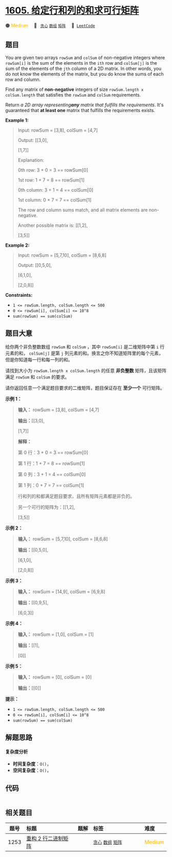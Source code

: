 # [1605. 给定行和列的和求可行矩阵](https://leetcode.com/problems/find-valid-matrix-given-row-and-column-sums)

🟠 <font color=#ffb800>Medium</font>&emsp; 🔖&ensp; [`贪心`](/outline/tag/greedy.md) [`数组`](/outline/tag/array.md) [`矩阵`](/outline/tag/matrix.md)&emsp; 🔗&ensp;[`LeetCode`](https://leetcode.com/problems/find-valid-matrix-given-row-and-column-sums)

## 题目

You are given two arrays `rowSum` and `colSum` of non-negative integers where
`rowSum[i]` is the sum of the elements in the `ith` row and `colSum[j]` is the
sum of the elements of the `jth` column of a 2D matrix. In other words, you do
not know the elements of the matrix, but you do know the sums of each row and
column.

Find any matrix of **non-negative** integers of size `rowSum.length x
colSum.length` that satisfies the `rowSum` and `colSum` requirements.

Return _a 2D array representing**any** matrix that fulfills the requirements_.
It's guaranteed that **at least one** matrix that fulfills the requirements
exists.



**Example 1:**

> Input: rowSum = [3,8], colSum = [4,7]
> 
> Output: [[3,0],
> 
> > 
> > 
>  [1,7]]
> 
> Explanation: 
> 
> 0th row: 3 + 0 = 3 == rowSum[0]
> 
> 1st row: 1 + 7 = 8 == rowSum[1]
> 
> 0th column: 3 + 1 = 4 == colSum[0]
> 
> 1st column: 0 + 7 = 7 == colSum[1]
> 
> The row and column sums match, and all matrix elements are non-negative.
> 
> Another possible matrix is: [[1,2],
> 
> > 
> > 
> > 
> > 
> > 
> > 
> > 
>  [3,5]]

**Example 2:**

> Input: rowSum = [5,7,10], colSum = [8,6,8]
> 
> Output: [[0,5,0],
> 
> > 
> > 
>  [6,1,0],
> 
> > 
> > 
>  [2,0,8]]

**Constraints:**

  * `1 <= rowSum.length, colSum.length <= 500`
  * `0 <= rowSum[i], colSum[i] <= 10^8`
  * `sum(rowSum) == sum(colSum)`


## 题目大意

给你两个非负整数数组 `rowSum` 和 `colSum` ，其中 `rowSum[i]` 是二维矩阵中第 `i` 行元素的和， `colSum[j]`
是第 `j` 列元素的和。换言之你不知道矩阵里的每个元素，但是你知道每一行和每一列的和。

请找到大小为 `rowSum.length x colSum.length` 的任意 **非负整数**  矩阵，且该矩阵满足 `rowSum` 和
`colSum` 的要求。

请你返回任意一个满足题目要求的二维矩阵，题目保证存在 **至少一个**  可行矩阵。



**示例 1：**

> 
> 
> 
> 
> 
> **输入：** rowSum = [3,8], colSum = [4,7]
> 
> **输出：**[[3,0],
> 
> > 
>   [1,7]]
> 
> **解释：**
> 
> 第 0 行：3 + 0 = 3 == rowSum[0]
> 
> 第 1 行：1 + 7 = 8 == rowSum[1]
> 
> 第 0 列：3 + 1 = 4 == colSum[0]
> 
> 第 1 列：0 + 7 = 7 == colSum[1]
> 
> 行和列的和都满足题目要求，且所有矩阵元素都是非负的。
> 
> 另一个可行的矩阵为：[[1,2],
> 
> > 
> > 
> > 
> > 
>   [3,5]]
> 
> 

**示例 2：**

> 
> 
> 
> 
> 
> **输入：** rowSum = [5,7,10], colSum = [8,6,8]
> 
> **输出：**[[0,5,0],
> 
> > 
>   [6,1,0],
> 
> > 
>   [2,0,8]]
> 
> 

**示例 3：**

> 
> 
> 
> 
> 
> **输入：** rowSum = [14,9], colSum = [6,9,8]
> 
> **输出：**[[0,9,5],
> 
> > 
>   [6,0,3]]
> 
> 

**示例 4：**

> 
> 
> 
> 
> 
> **输入：** rowSum = [1,0], colSum = [1]
> 
> **输出：**[[1],
> 
> > 
>   [0]]
> 
> 

**示例 5：**

> 
> 
> 
> 
> 
> **输入：** rowSum = [0], colSum = [0]
> 
> **输出：**[[0]]
> 
> 



**提示：**

  * `1 <= rowSum.length, colSum.length <= 500`
  * `0 <= rowSum[i], colSum[i] <= 10^8`
  * `sum(rowSum) == sum(colSum)`


## 解题思路

#### 复杂度分析

- **时间复杂度**：`O()`，
- **空间复杂度**：`O()`，

## 代码

```javascript

```

## 相关题目

<!-- prettier-ignore -->
| 题号 | 标题 | 题解 | 标签 | 难度 |
| :------: | :------ | :------: | :------ | :------ |
| 1253 | [重构 2 行二进制矩阵](https://leetcode.com/problems/reconstruct-a-2-row-binary-matrix) |  |  [`贪心`](/outline/tag/greedy.md) [`数组`](/outline/tag/array.md) [`矩阵`](/outline/tag/matrix.md) | <font color=#ffb800>Medium</font> |

<style>
.blue {
    background-color: #096dd9;
    padding: 0.25rem 0.5rem;
    margin: 0;
    font-size: 0.85em;
    border-radius: 3px;
    color: white;
    font-weight: 500;
}
table th:first-of-type { width: 10%; }
table th:nth-of-type(2) { width: 35%; }
table th:nth-of-type(3) { width: 10%; }
table th:nth-of-type(4) { width: 35%; }
table th:nth-of-type(5) { width: 10%; }
</style>
